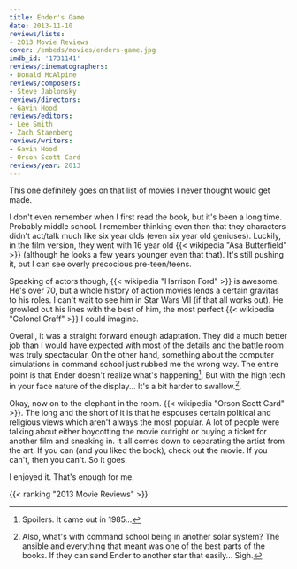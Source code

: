 ```yaml
---
title: Ender's Game
date: 2013-11-10
reviews/lists:
- 2013 Movie Reviews
cover: /embeds/movies/enders-game.jpg
imdb_id: '1731141'
reviews/cinematographers:
- Donald McAlpine
reviews/composers:
- Steve Jablonsky
reviews/directors:
- Gavin Hood
reviews/editors:
- Lee Smith
- Zach Staenberg
reviews/writers:
- Gavin Hood
- Orson Scott Card
reviews/year: 2013
---
```

This one definitely goes on that list of movies I never thought would get made.

<!--more-->

I don't even remember when I first read the book, but it's been a long time. Probably middle school. I remember thinking even then that they characters didn't act/talk much like six year olds (even six year old geniuses). Luckily, in the film version, they went with 16 year old {{< wikipedia "Asa Butterfield" >}} (although he looks a few years younger even that that). It's still pushing it, but I can see overly precocious pre-teen/teens. 

Speaking of actors though, {{< wikipedia "Harrison Ford" >}} is awesome. He's over 70, but a whole history of action movies lends a certain gravitas to his roles. I can't wait to see him in Star Wars VII (if that all works out). He growled out his lines with the best of him, the most perfect {{< wikipedia "Colonel Graff" >}} I could imagine. 

Overall, it was a straight forward enough adaptation. They did a much better job than I would have expected with most of the details and the battle room was truly spectacular. On the other hand, something about the computer simulations in command school just rubbed me the wrong way. The entire point is that Ender doesn't realize what's happening[^1]. But with the high tech in your face nature of the display... It's a bit harder to swallow.[^2].

Okay, now on to the elephant in the room. {{< wikipedia "Orson Scott Card" >}}. The long and the short of it is that he espouses certain political and religious views which aren't always the most popular. A lot of people were talking about either boycotting the movie outright or buying a ticket for another film and sneaking in. It all comes down to separating the artist from the art. If you can (and you liked the book), check out the movie. If you can't, then you can't. So it goes. 

I enjoyed it. That's enough for me.

{{< ranking "2013 Movie Reviews" >}}

[^1]: Spoilers. It came out in 1985...
[^2]: Also, what's with command school being in another solar system? The ansible and everything that meant was one of the best parts of the books. If they can send Ender to another star that easily... Sigh.
